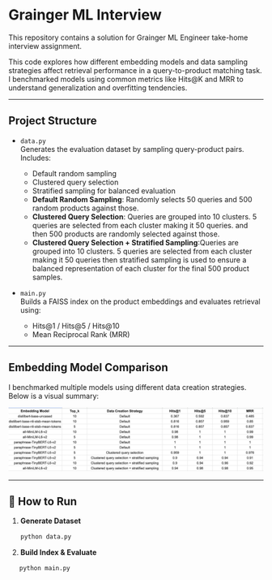 # Grainger ML Interview

This repository contains a solution for Grainger ML Engineer take-home interview assignment.

This code explores how different embedding models and data sampling strategies affect retrieval performance in a query-to-product matching task. I benchmarked models using common metrics like Hits@K and MRR to understand generalization and overfitting tendencies.

---

## Project Structure

- `data.py`  
  Generates the evaluation dataset by sampling query-product pairs. Includes:
  - Default random sampling
  - Clustered query selection
  - Stratified sampling for balanced evaluation
  - **Default Random Sampling**: Randomly selects 50 queries and 500 random products against those.
  - **Clustered Query Selection**: Queries are grouped into 10 clusters. 5 queries are selected from each cluster making it 50 queries. and then 500 products are randomly selected against those.
  - **Clustered Query Selection + Stratified Sampling**:Queries are grouped into 10 clusters. 5 queries are selected from each cluster making it 50 queries then stratified sampling is used to ensure a balanced representation of each cluster for the final 500 product samples.

- `main.py`  
  Builds a FAISS index on the product embeddings and evaluates retrieval using:
  - Hits@1 / Hits@5 / Hits@10
  - Mean Reciprocal Rank (MRR)

---

## Embedding Model Comparison

I benchmarked multiple models using different data creation strategies. Below is a visual summary:

![Evaluation Table](src/main/data/output/evaluation.png)

---

## 🧪 How to Run

1. **Generate Dataset**
   ```bash
   python data.py

2. **Build Index & Evaluate** 

```bash
   python main.py
